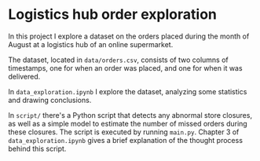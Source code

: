 # Logistics hub order exploration

In this project I explore a dataset on the orders placed during the month of August at a logistics hub of an online supermarket. 

The dataset, located in `data/orders.csv`, consists of two columns of timestamps, one for when an order was placed, and one for when it was delivered.

In `data_exploration.ipynb` I explore the dataset, analyzing some statistics and drawing conclusions. 

In `script/` there's a Python script that detects any abnormal store closures, as well as a simple model to estimate the number of missed orders during these closures. The script is executed by running `main.py`. Chapter 3 of `data_exploration.ipynb` gives a brief explanation of the thought process behind this script. 
